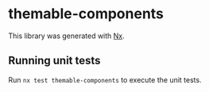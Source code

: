 # themable-components

This library was generated with [Nx](https://nx.dev).

## Running unit tests

Run `nx test themable-components` to execute the unit tests.
